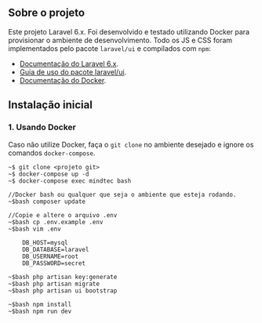 ## Sobre o projeto

Este projeto Laravel 6.x. Foi desenvolvido e testado utilizando Docker para provisionar o ambiente de desenvolvimento. Todo os JS e CSS foram implementados pelo pacote `laravel/ui` e compilados com `npm`:

- [Documentação do Laravel 6.x](https://laravel.com/docs/6.x).
- [Guia de uso do pacote laravel/ui](https://laravel.com/docs/6.x/frontend).
- [Documentação do Docker](https://docs.docker.com/compose/reference/up/).

## Instalação inicial
### 1. Usando Docker
Caso não utilize Docker, faça o `git clone` no ambiente desejado e ignore os comandos `docker-compose`.
```
~$ git clone <projeto git>
~$ docker-compose up -d
~$ docker-compose exec mindtec bash

//Docker bash ou qualquer que seja o ambiente que esteja rodando.
~$bash composer update

//Copie e altere o arquivo .env
~$bash cp .env.example .env
~$bash vim .env

    DB_HOST=mysql
    DB_DATABASE=laravel
    DB_USERNAME=root
    DB_PASSWORD=secret

~$bash php artisan key:generate
~$bash php artisan migrate
~$bash php artisan ui bootstrap

~$bash npm install
~$bash npm run dev

```
